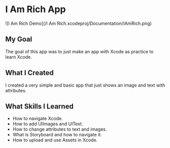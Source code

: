 # I Am Rich App 

![I Am Rich Demo](/I Am Rich.xcodeproj/Documentation/IAmRich.png)

## My Goal

The goal of this app was to just make an app with Xcode as practice to learn Xcode.

## What I Created

I created a very simple and basic app that just shows an image and text with attributes.

## What Skills I Learned

* How to navigate Xcode.
* How to add UIImages and UIText.
* How to change attributes to text and images.
* What is Storyboard and how to navigate it.
* How to upload and use Assets in Xcode.
